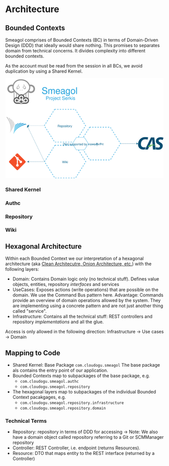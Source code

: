 # Architecture

## Bounded Contexts

Smeagol comprises of Bounded Contexts (BC) in terms of Domain-Driven Design (DDD) that ideally would share nothing.
This promises to separates domain from technical concerns. It divides complexity into different bounded contexts.

As the account must be read from the session in all BCs, we avoid duplication by using a Shared Kernel. 
 
![Bounded Contexts](assets/boundedcontexts.svg)

### Shared Kernel

### Authc

### Repository

### Wiki

## Hexagonal Architecture 

Within each Bounded Context we our interpretation of a hexagonal architecture (aka [Clean Architecutre, Onion Architecture, etc.](https://8thlight.com/blog/uncle-bob/2012/08/13/the-clean-architecture.html)) with the following layers:

* Domain: Contains Domain logic only (no technical stuff). Defines value objects, entities, repository *interfaces* and services
* UseCases: Exposes actions (write operations) that are possible on the domain.
  We use the Command Bus pattern here. Advantage: Commands provide an overview of domain operations allowed by the system. 
  They are implementing using a concrete pattern and are not just another thing called "service".   
* Infrastructure: Contains all the technical stuff: REST controllers and repository *implementations* and all the glue.

Access is only allowed in the following direction: Infrastructure -> Use cases -> Domain

## Mapping to Code

* Shared Kernel: Base Package `com.cloudogu.smeagol`
  The base package als contains the entry point of our application.
* Bounded Contexts map to subpackages of the base package, e.g.
   * `com.cloudogu.smeagol.authc`
   * `com.cloudogu.smeagol.repository`
* The hexagonal layers map to subpackages of the individual Bounded Context pacakgages, e.g.
   * `com.cloudogu.smeagol.repository.infrastructure`
   * `com.cloudogu.smeagol.repository.domain`
   
### Technical Terms

* Repository: repository in terms of DDD for accessing -> Note: We also have a domain object called repository referring to a Git or SCMManager repository
* Controller: REST Controller, i.e. endpoint (returns Resources).
* Resource: DTO that maps entity to the REST interface (returned by a Controller)